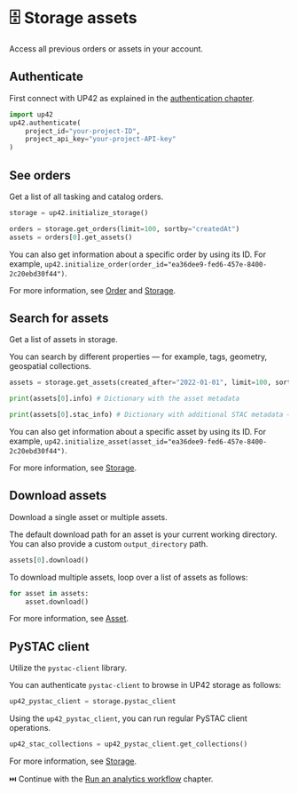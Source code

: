 # :file_cabinet: Storage assets

Access all previous orders or assets in your account.

## Authenticate

First connect with UP42 as explained in the [authentication chapter](authentication.md).

```python
import up42
up42.authenticate(
    project_id="your-project-ID",
    project_api_key="your-project-API-key"
)
```

## See orders

Get a list of all tasking and catalog orders.

```python
storage = up42.initialize_storage()

orders = storage.get_orders(limit=100, sortby="createdAt")
assets = orders[0].get_assets()
```

You can also get information about a specific order by using its ID. For example, `up42.initialize_order(order_id="ea36dee9-fed6-457e-8400-2c20ebd30f44")`.

For more information, see [Order](https://sdk.up42.com/reference/order-reference/) and [Storage](https://sdk.up42.com/reference/storage-reference/#up42.storage.Storage.get_orders).


## Search for assets

Get a list of assets in storage.

You can search by different properties — for example, tags, geometry, geospatial collections.

```python
assets = storage.get_assets(created_after="2022-01-01", limit=100, sortby="size", descending=False)

print(assets[0].info) # Dictionary with the asset metadata

print(assets[0].stac_info) # Dictionary with additional STAC metadata — for example, geometry or image acquisition parameters
```

You can also get information about a specific asset by using its ID. For example, `up42.initialize_asset(asset_id="ea36dee9-fed6-457e-8400-2c20ebd30f44")`.

For more information, see [Storage](https://sdk.up42.com/reference/storage-reference/#up42.storage.Storage.get_assets).

## Download assets

Download a single asset or multiple assets.

The default download path for an asset is your current working directory. You can also provide a custom `output_directory` path.

```python
assets[0].download()
```

To download multiple assets, loop over a list of assets as follows:

```python
for asset in assets:
    asset.download()
```

For more information, see [Asset](https://sdk.up42.com/reference/asset-reference/#up42.asset.Asset.download).

## PySTAC client

Utilize the `pystac-client` library.

You can authenticate `pystac-client` to browse in UP42 storage as follows:

```python
up42_pystac_client = storage.pystac_client
```

Using the `up42_pystac_client`, you can run regular PySTAC client operations.

```python
up42_stac_collections = up42_pystac_client.get_collections()
```

For more information, see [Storage](https://sdk.up42.com/reference/storage-reference/#up42.storage.Storage.pystac_client).

⏭️ Continue with the [Run an analytics workflow](analytics_workflow.md) chapter.